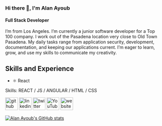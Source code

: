 ### Hi there 👋, I'm Alan Ayoub
#### Full Stack Developer
I’m from Los Angeles. I’m currently a junior software developer for a Top 100 company. I work out of the Pasadena location very close to Old Town Pasadena. My daily tasks range from application security, development, documentation, and keeping our applications current. I’m eager to learn, grow, and use my skills to communicate my creativity.

## Skills and Experience
* ⚛️ React

Skills: REACT / JS / ANGULAR / HTML / CSS



[<img src='https://cdn.jsdelivr.net/npm/simple-icons@3.0.1/icons/github.svg' alt='github' height='40'>](https://github.com/https://github.com/AlAyoub)  [<img src='https://cdn.jsdelivr.net/npm/simple-icons@3.0.1/icons/linkedin.svg' alt='linkedin' height='40'>](https://www.linkedin.com/in/https://www.linkedin.com/in/alanayoubcs//)  [<img src='https://cdn.jsdelivr.net/npm/simple-icons@3.0.1/icons/twitter.svg' alt='twitter' height='40'>](https://twitter.com/https://twitter.com/Alan__Ayoub)  [<img src='https://cdn.jsdelivr.net/npm/simple-icons@3.0.1/icons/youtube.svg' alt='YouTube' height='40'>](https://www.youtube.com/channel/https://www.youtube.com/channel/UCzVU_2yU8QpyGPWG_LXW_8g)  [<img src='https://cdn.jsdelivr.net/npm/simple-icons@3.0.1/icons/icloud.svg' alt='website' height='40'>](www.alanayoub.dev)  



[![Alan Ayoub's GitHub stats](https://github-readme-stats.vercel.app/api?username=AlAyoub)](https://github.com/AlAyoub/AlAyoub/blob/main/README.md)



